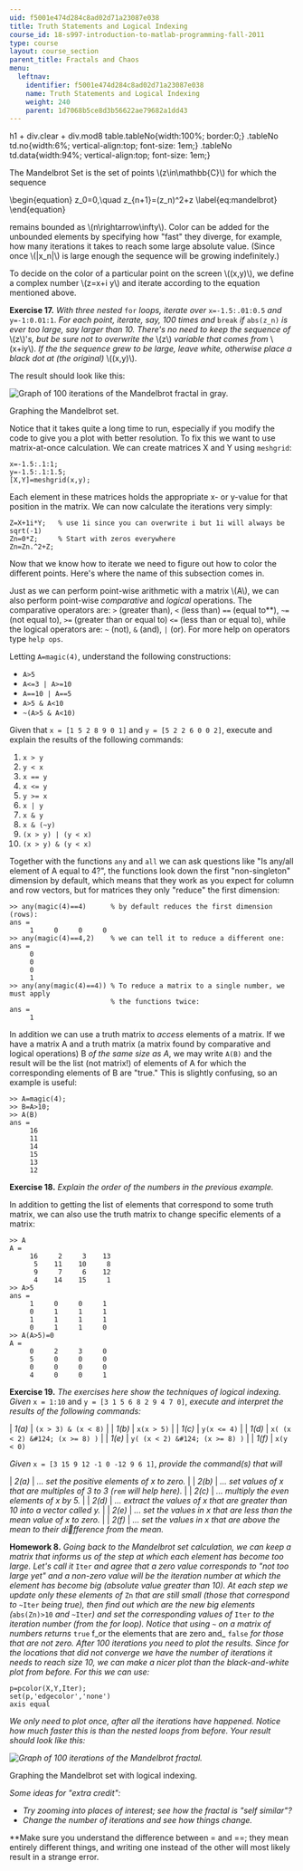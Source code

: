 ```yaml
---
uid: f5001e474d284c8ad02d71a23087e038
title: Truth Statements and Logical Indexing
course_id: 18-s997-introduction-to-matlab-programming-fall-2011
type: course
layout: course_section
parent_title: Fractals and Chaos
menu:
  leftnav:
    identifier: f5001e474d284c8ad02d71a23087e038
    name: Truth Statements and Logical Indexing
    weight: 240
    parent: 1d7068b5ce8d3b56622ae79682a1dd43
---
```


h1 + div.clear + div.mod8 table.tableNo{width:100%; border:0;} .tableNo td.no{width:6%; vertical-align:top; font-size: 1em;} .tableNo td.data{width:94%; vertical-align:top; font-size: 1em;}

The Mandelbrot Set is the set of points \\(z\\in\\mathbb{C}\\) for which the sequence

\\begin{equation} z\_0=0,\\quad z\_{n+1}=(z\_n)^2+z \\label{eq:mandelbrot} \\end{equation}

remains bounded as \\(n\\rightarrow\\infty\\). Color can be added for the unbounded elements by specifying how "fast" they diverge, for example, how many iterations it takes to reach some large absolute value. (Since once \\(|x\_n|\\) is large enough the sequence will be growing indefinitely.)

To decide on the color of a particular point on the screen \\((x,y)\\), we define a complex number \\(z=x+i y\\) and iterate according to the equation mentioned above.

**Exercise 17.** _With three nested_ `for` _loops, iterate over_ `x=-1.5:.01:0.5` _and_ `y=-1:0.01:1`. _For each point, iterate, say, 100 times and_ `break` _if_ `abs(z_n)` _is ever too large, say larger than 10. There's no need to keep the sequence of_ \\(z\\)'_s, but be sure not to overwrite the_ \\(z\\) _variable that comes from_ \\(x+iy\\). _If the the sequence grew to be large, leave white, otherwise place a black dot at (the original)_ \\((x,y)\\).

The result should look like this:

![Graph of 100 iterations of the Mandelbrot fractal in gray.](/courses/mathematics/18-s997-introduction-to-matlab-programming-fall-2011/fractals-and-chaos/truth-statements-and-logical-indexing/18-S997f11_unit5_img2.jpg)

Graphing the Mandelbrot set.

Notice that it takes quite a long time to run, especially if you modify the code to give you a plot with better resolution. To fix this we want to use matrix-at-once calculation. We can create matrices X and Y using `meshgrid`:

```
x=-1.5:.1:1;
y=-1.5:.1:1.5;
[X,Y]=meshgrid(x,y);
```

Each element in these matrices holds the appropriate x- or y-value for that position in the matrix. We can now calculate the iterations very simply:

```
Z=X+1i*Y;   % use 1i since you can overwrite i but 1i will always be sqrt(-1)
Zn=0*Z;     % Start with zeros everywhere
Zn=Zn.^2+Z; 
```

Now that we know how to iterate we need to figure out how to color the different points. Here's where the name of this subsection comes in.

Just as we can perform point-wise arithmetic with a matrix \\(A\\), we can also perform point-wise _comparative_ and _logical_ operations. The comparative operators are: `>` (greater than), `<` (less than) `==` (equal to\*\*), `~=` (not equal to), `>=` (greater than or equal to) `<=` (less than or equal to), while the logical operators are: `~` (not), `&` (and), `|` (or). For more help on operators type `help ops`.

Letting `A=magic(4)`, understand the following constructions:

*   `A>5`
*   `A<=3 | A>=10`
*   `A==10 | A==5`
*   `A>5 & A<10`
*   `~(A>5 & A<10)`

Given that `x = [1 5 2 8 9 0 1]` and `y = [5 2 2 6 0 0 2]`, execute and explain the results of the following commands:

1.  `x > y`
2.  `y < x`
3.  `x == y`
4.  `x <= y`
5.  `y >= x`
6.  `x | y`
7.  `x & y`
8.  `x & (~y)`
9.  `(x > y) | (y < x)`
10.  `(x > y) & (y < x)`

Together with the functions `any` and `all` we can ask questions like "Is any/all element of A equal to 4?", the functions look down the first "non-singleton" dimension by default, which means that they work as you expect for column and row vectors, but for matrices they only "reduce" the first dimension:

```
>> any(magic(4)==4)      % by default reduces the first dimension (rows):
ans =
     1     0     0     0
>> any(magic(4)==4,2)    % we can tell it to reduce a different one:
ans =
     0
     0
     0
     1
>> any(any(magic(4)==4)) % To reduce a matrix to a single number, we must apply
                         % the functions twice:
ans =
     1
```

In addition we can use a truth matrix to _access_ elements of a matrix. If we have a matrix A and a truth matrix (a matrix found by comparative and logical operations) B _of the same size as A_, we may write `A(B)` and the result will be the list (not matrix!) of elements of A for which the corresponding elements of B are "true." This is slightly confusing, so an example is useful:

```
>> A=magic(4);
>> B=A>10;
>> A(B)
ans =
     16
     11
     14
     15
     13
     12
```

**Exercise 18.** _Explain the order of the numbers in the previous example._

In addition to getting the list of elements that correspond to some truth matrix, we can also use the truth matrix to change specific elements of a matrix:

```
>> A
A =
     16     2     3    13
      5    11    10     8
      9     7     6    12
      4    14    15     1
>> A>5
ans =
     1     0     0     1
     0     1     1     1
     1     1     1     1
     0     1     1     0
>> A(A>5)=0
A =
     0     2     3     0
     5     0     0     0
     0     0     0     0
     4     0     0     1
```

**Exercise 19.** _The exercises here show the techniques of logical indexing. Given_ `x = 1:10` and `y = [3 1 5 6 8 2 9 4 7 0]`, _execute and interpret the results of the following commands:_

| _1(a)_ |  `(x > 3) & (x < 8)` |
| _1(b)_ |  `x(x > 5)` |
| _1(c)_ |  `y(x <= 4)` |
| _1(d)_ |  `x( (x < 2) &#124; (x >= 8) )` |
| _1(e)_ |  `y( (x < 2) &#124; (x >= 8) )` |
| _1(f)_ |  `x(y < 0)` 

_Given_ `x = [3 15 9 12 -1 0 -12 9 6 1]`, _provide the command(s) that will_

| _2(a)_ | _... set the positive elements of x to zero._ |
| _2(b)_ | _... set values of x that are multiples of 3 to 3 (`rem` will help here)._ |
| _2(c)_ | _... multiply the even elements of x by 5._ |
| _2(d)_ | _... extract the values of x that are greater than 10 into a vector called y._ |
| _2(e)_ | _... set the values in x that are less than the mean value of x to zero._ |
| _2(f)_ | _... set the values in x that are above the mean to their difference from the mean._ 

**Homework 8.** _Going back to the Mandelbrot set calculation, we can keep a matrix that informs us of the step at which each element has become too large. Let's call it_ `Iter` _and agree that a zero value corresponds to_ _"not too large yet" and a non-zero value will be the iteration number at which the element has become big (absolute value greater than 10). At each step we update only these elements of_ `Zn` _that are still small (those that correspond to_ `~Iter` _being true), then find out which are the new big elements (_`abs(Zn)>10` _and_ `~Iter`_) and set the corresponding values of_ `Iter` _to the iteration number (from the for loop). Notice that using_ `~` _on a matrix of numbers returns_ `true` f_or the elements that are zero and_ `false` _for those that are not zero. After 100 iterations you need to plot the results. Since for the locations that did not converge we have the number of iterations it needs to reach size 10, we can make a nicer plot than the black-and-white plot from before. For this we can use:_

```
p=pcolor(X,Y,Iter);
set(p,'edgecolor','none')
axis equal
```

_We only need to plot once, after all the iterations have happened. Notice how much faster this is than the nested loops from before. Your result should look like this:_

_![Graph of 100 iterations of the Mandelbrot fractal.](/courses/mathematics/18-s997-introduction-to-matlab-programming-fall-2011/fractals-and-chaos/truth-statements-and-logical-indexing/18-S997f11_unit5_img3.jpg)_

Graphing the Mandelbrot set with logical indexing.

_Some ideas for "extra credit":_

*   _Try zooming into places of interest; see how the fractal is "self similar"?_
*   _Change the number of iterations and see how things change._

\*\*Make sure you understand the difference between = and ==; they mean entirely different things, and writing one instead of the other will most likely result in a strange error.